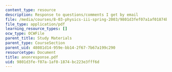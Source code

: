 ```yaml
---
content_type: resource
description: Response to questions/comments I get by email
file: /media/courses/8-03-physics-iii-spring-2003/9801d3fef07a1af01874bc223e3fff6d_anonresponse.pdf
file_type: application/pdf
learning_resource_types: []
ocw_type: OCWFile
parent_title: Study Materials
parent_type: CourseSection
parent_uid: 48081d14-959e-bb14-2f67-7b67a199c290
resourcetype: Document
title: anonresponse.pdf
uid: 9801d3fe-f07a-1af0-1874-bc223e3fff6d
---
```

